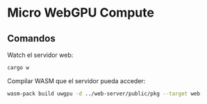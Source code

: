 # Micro WebGPU Compute

## Comandos

Watch el servidor web:

```sh
cargo w
```

Compilar WASM que el servidor pueda acceder:

```sh
wasm-pack build uwgpu -d ../web-server/public/pkg --target web
```
